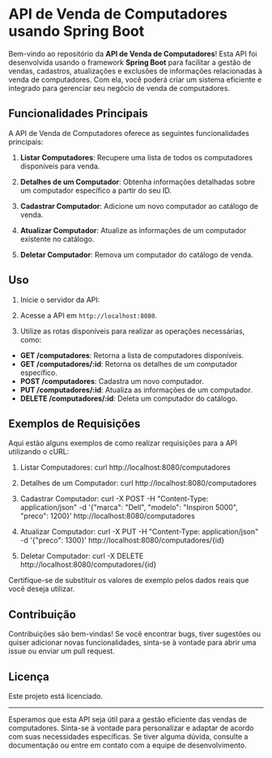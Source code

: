 # API de Venda de Computadores usando Spring Boot

Bem-vindo ao repositório da **API de Venda de Computadores**! Esta API foi desenvolvida usando o framework **Spring Boot** para facilitar a gestão de vendas, cadastros, atualizações e exclusões de informações relacionadas à venda de computadores. Com ela, você poderá criar um sistema eficiente e integrado para gerenciar seu negócio de venda de computadores.

## Funcionalidades Principais

A API de Venda de Computadores oferece as seguintes funcionalidades principais:

1. **Listar Computadores**: Recupere uma lista de todos os computadores disponíveis para venda.

2. **Detalhes de um Computador**: Obtenha informações detalhadas sobre um computador específico a partir do seu ID.

3. **Cadastrar Computador**: Adicione um novo computador ao catálogo de venda.

4. **Atualizar Computador**: Atualize as informações de um computador existente no catálogo.

5. **Deletar Computador**: Remova um computador do catálogo de venda.

## Uso

1. Inicie o servidor da API:

2. Acesse a API em `http://localhost:8080`.

3. Utilize as rotas disponíveis para realizar as operações necessárias, como:

- **GET /computadores**: Retorna a lista de computadores disponíveis.
- **GET /computadores/:id**: Retorna os detalhes de um computador específico.
- **POST /computadores**: Cadastra um novo computador.
- **PUT /computadores/:id**: Atualiza as informações de um computador.
- **DELETE /computadores/:id**: Deleta um computador do catálogo.

## Exemplos de Requisições

Aqui estão alguns exemplos de como realizar requisições para a API utilizando o cURL:

1. Listar Computadores:
  curl http://localhost:8080/computadores

2. Detalhes de um Computador:
  curl http://localhost:8080/computadores

3. Cadastrar Computador:
  curl -X POST -H "Content-Type: application/json" -d '{"marca": "Dell", "modelo": "Inspiron 5000", "preco": 1200}' http://localhost:8080/computadores

4. Atualizar Computador:
  curl -X PUT -H "Content-Type: application/json" -d '{"preco": 1300}' http://localhost:8080/computadores/{id}

5. Deletar Computador:
  curl -X DELETE http://localhost:8080/computadores/{id}

Certifique-se de substituir os valores de exemplo pelos dados reais que você deseja utilizar.

## Contribuição

Contribuições são bem-vindas! Se você encontrar bugs, tiver sugestões ou quiser adicionar novas funcionalidades, sinta-se à vontade para abrir uma issue ou enviar um pull request.

## Licença

Este projeto está licenciado.

---

Esperamos que esta API seja útil para a gestão eficiente das vendas de computadores. Sinta-se à vontade para personalizar e adaptar de acordo com suas necessidades específicas. Se tiver alguma dúvida, consulte a documentação ou entre em contato com a equipe de desenvolvimento.


